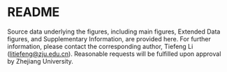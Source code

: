 # README

Source data underlying the figures, including main figures, Extended Data figures, and Supplementary Information, are provided here. For further information, please contact the corresponding author, Tiefeng Li (litiefeng@zju.edu.cn). Reasonable requests will be fulfilled upon approval by Zhejiang University.
